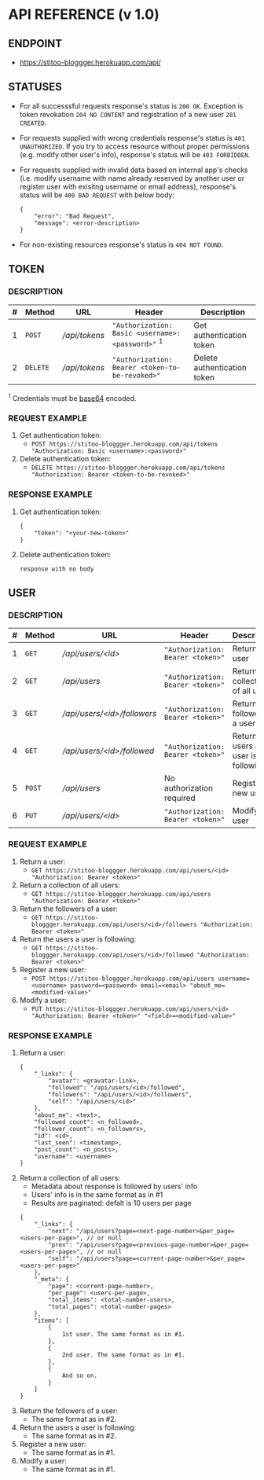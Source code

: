 ﻿# API REFERENCE (v 1.0)

## ENDPOINT

 - https://stitoo-bloggger.herokuapp.com/api/

## STATUSES

 - For all successsful requests response's status is `200 OK`. Exception is token revokation `204 NO CONTENT` and registration of a new user `201 CREATED`.
 
 - For requests supplied with wrong credentials response's status is `401 UNAUTHORIZED`. If you try to access resource without proper permissions (e.g. modify other user's info), response's status will be `403 FORBIDDEN`.

 - For requests supplied with invalid data based on internal app's checks (i.e. modify username with name already reserved by another user or register user with exisitng username or email address), response's status will be `400 BAD REQUEST` with below body:

	```
	{
	    "error": "Bad Request",
	    "message": <error-description>
	}
	```
 - For non-existing resources response's status is `404 NOT FOUND`.
 
## TOKEN

### DESCRIPTION

\# | Method | URL| Header| Description 
--- | --- | --- | --- | ---
1 | `POST` | */api/tokens* | `"Authorization: Basic <username>:<password>"` <sup>1</sup> | Get authentication token
2 | `DELETE` | */api/tokens* | `"Authorization: Bearer <token-to-be-revoked>"` | Delete authentication token

<sup>1</sup> Credentials must be [base64][1] encoded.

### REQUEST EXAMPLE

1. Get authentication token:
	-  `POST https://stitoo-bloggger.herokuapp.com/api/tokens "Authorization: Basic <username>:<password>"`
2. Delete authentication token: 
	- `DELETE https://stitoo-bloggger.herokuapp.com/api/tokens "Authorization: Bearer <token-to-be-revoked>"`

### RESPONSE EXAMPLE

1. Get authentication token:
	```
	{
		"token": "<your-new-token>"
	}
	```
1. Delete authentication token:
	```
	response with no body
	```
	
## USER

### DESCRIPTION

\# | Method | URL| Header | Description
--- | --- | --- | --- | ---
1 | `GET` | */api/users/\<id\>* |`"Authorization: Bearer <token>"`| Return a user
2 | `GET` | */api/users* |`"Authorization: Bearer <token>"`| Return a collection of all users
3 | `GET` | */api/users/\<id\>/followers* |`"Authorization: Bearer <token>"`| Return the followers of a user
4 | `GET` | */api/users/\<id\>/followed* |`"Authorization: Bearer <token>"`| Return the users a user is following
5 | `POST` | */api/users* |No authorization required| Register a new user
6 | `PUT` | */api/users/\<id\>* |`"Authorization: Bearer <token>"`| Modify a user

### REQUEST EXAMPLE

1. Return a user:
	- `GET https://stitoo-bloggger.herokuapp.com/api/users/<id> "Authorization: Bearer <token>"`
2. Return a collection of all users:
	- `GET https://stitoo-bloggger.herokuapp.com/api/users "Authorization: Bearer <token>"`
3. Return the followers of a user:
	- `GET https://stitoo-bloggger.herokuapp.com/api/users/<id>/followers "Authorization: Bearer <token>"`
4. Return the users a user is following:
	- `GET https://stitoo-bloggger.herokuapp.com/api/users/<id>/followed "Authorization: Bearer <token>"`
5. Register a new user:
	- `POST https://stitoo-bloggger.herokuapp.com/api/users username=<username> password=<password> email=<email> "about_me=<modified-value>"`
6. Modify a user:
	- `PUT https://stitoo-bloggger.herokuapp.com/api/users/<id> "Authorization: Bearer <token>" "<field>=<modified-value>"`

### RESPONSE EXAMPLE

1. Return a user:
	```
	{
	    "_links": {
	        "avatar": <gravatar-link>,
	        "followed": "/api/users/<id>/followed",
	        "followers": "/api/users/<id>/followers",
	        "self": "/api/users/<id>"
	    },
	    "about_me": <text>,
	    "followed_count": <n_followed>,
	    "follower_count": <n_followers>,
	    "id": <id>,
	    "last_seen": <timestamp>,
	    "post_count": <n_posts>,
	    "username": <username>
	}
	```
1. Return a collection of all users:
	- Metadata about response is followed by users' info
	- Users' info is in the same format as in #1
	- Results are paginated: defalt is 10 users per page
	```
	{
	    "_links": {
	        "next": "/api/users?page=<next-page-number>&per_page=<users-per-page>", // or null
	        "prev": "/api/users?page=<previous-page-number>&per_page=<users-per-page>", // or null
	        "self": "/api/users?page=<current-page-number>&per_page=<users-per-page>"
	    },
	    "_meta": {
	        "page": <current-page-number>,
	        "per_page": <users-per-page>,
	        "total_items": <total-number-users>,
	        "total_pages": <total-number-pages>
	    },
	    "items": [
	        {
				1st user. The same format as in #1.
	        },
	        {
				2nd user. The same format as in #1.
	        },
	        {
				And so on.
	        }
	    ]
	}
	```
1. Return the followers of a user:
	- The same format as in #2.
1. Return the users a user is following:
	- The same format as in #2.
1. Register a new user:
	- The same format as in #1.
1. Modify a user:
	 - The same format as in #1.

[1]: https://www.base64encode.org/
